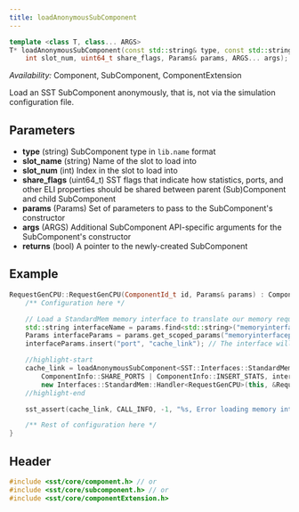 ```yaml
---
title: loadAnonymousSubComponent
---
```


```cpp
template <class T, class... ARGS>
T* loadAnonymousSubComponent(const std::string& type, const std::string slot_name,
    int slot_num, uint64_t share_flags, Params& params, ARGS... args);
```
*Availability:* Component, SubComponent, ComponentExtension

Load an SST SubComponent anonymously, that is, not via the simulation configuration file.

## Parameters
* **type** (string) SubComponent type in `lib.name` format
* **slot_name** (string) Name of the slot to load into
* **slot_num** (int) Index in the slot to load into
* **share_flags** (uint64_t) SST flags that indicate how statistics, ports, and other ELI properties should be shared between parent (Sub)Component and child SubComponent
* **params** (Params) Set of parameters to pass to the SubComponent's constructor
* **args** (ARGS) Additional SubComponent API-specific arguments for the SubComponent's constructor
* **returns** (bool) A pointer to the newly-created SubComponent

## Example

<!--- SOURCE_CODE: sst-elements/src/sst/elements/miranda/mirandaCPU.cc --->
```cpp title="Excerpt from sst-elements/src/sst/elements/miranda/mirandaCPU.cc"
RequestGenCPU::RequestGenCPU(ComponentId_t id, Params& params) : Component(id) {
    /** Configuration here */

    // Load a StandardMem memory interface to translate our memory requests for the attached memory subsystem
    std::string interfaceName = params.find<std::string>("memoryinterface", "memHierarchy.standardInterface");
    Params interfaceParams = params.get_scoped_params("memoryinterfaceparams");
    interfaceParams.insert("port", "cache_link"); // The interface will share our port named 'cache_link'

    //highlight-start
    cache_link = loadAnonymousSubComponent<SST::Interfaces::StandardMem>(interfaceName, "memory", 0,
        ComponentInfo::SHARE_PORTS | ComponentInfo::INSERT_STATS, interfaceParams, timeConverter, 
        new Interfaces::StandardMem::Handler<RequestGenCPU>(this, &RequestGenCPU::handleEvent));
    //highlight-end

    sst_assert(cache_link, CALL_INFO, -1, "%s, Error loading memory interface\n", getName().c_str());

    /** Rest of configuration here */
}
```

## Header
```cpp
#include <sst/core/component.h> // or
#include <sst/core/subcomponent.h> // or
#include <sst/core/componentExtension.h>
```